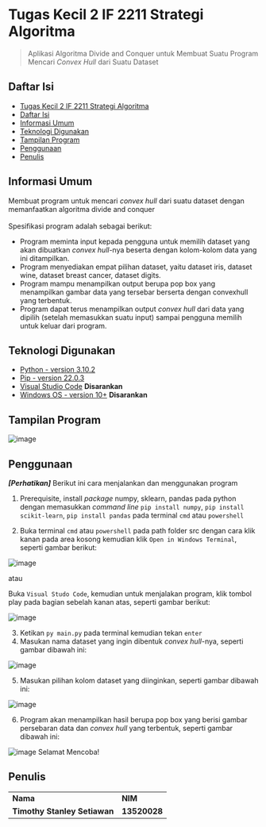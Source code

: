 # Tugas Kecil 2 IF 2211 Strategi Algoritma
> Aplikasi Algoritma Divide and Conquer untuk Membuat Suatu Program Mencari _Convex Hull_ dari Suatu Dataset

## Daftar Isi
  - [Tugas Kecil 2 IF 2211 Strategi Algoritma](#tugas-kecil-2-if-2211-strategi-algoritma)
  - [Daftar Isi](#daftar-isi)
  - [Informasi Umum](#informasi-umum)
  - [Teknologi Digunakan](#teknologi-digunakan)
  - [Tampilan Program](#tampilan-program)
  - [Penggunaan](#penggunaan)
  - [Penulis](#penulis)
<!-- * [License](#license) -->

## Informasi Umum
Membuat program untuk mencari _convex hull_ dari suatu dataset dengan memanfaatkan algoritma divide and conquer <br /> <br />
Spesifikasi program adalah sebagai berikut: 
- Program meminta input kepada pengguna untuk memilih dataset yang akan dibuatkan _convex hull_-nya beserta dengan kolom-kolom data yang ini ditampilkan.
- Program menyediakan empat pilihan dataset, yaitu dataset iris, dataset wine, dataset breast cancer, dataset digits.
- Program mampu menampilkan output berupa pop box yang menampilkan gambar data yang tersebar berserta dengan convexhull yang terbentuk.
- Program dapat terus menampilkan output _convex hull_ dari data yang dipilih (setelah memasukkan suatu input) sampai pengguna memilih untuk keluar dari program.
<!-- You don't have to answer all the questions - just the ones relevant to your project. -->

## Teknologi Digunakan
- [Python - version 3.10.2](https://id.wikipedia.org/wiki/Python_(bahasa_pemrograman)) 
- [Pip - version 22.0.3](https://en.wikipedia.org/wiki/Pip_(package_manager))
- [Visual Studio Code](https://code.visualstudio.com/) **Disarankan**
- [Windows OS - version 10+](https://en.wikipedia.org/wiki/Microsoft_Windows) **Disarankan**

## Tampilan Program

  ![image](https://media.discordapp.net/attachments/941288781401698307/947415459941191691/unknown.png)

## Penggunaan
***[Perhatikan]***
Berikut ini cara menjalankan dan menggunakan program
1. Prerequisite, install _package_ numpy, sklearn, pandas pada python dengan memasukkan _command line_ ```pip install numpy```, ```pip install scikit-learn```, ```pip install pandas``` pada terminal ```cmd``` atau ```powershell```
  
2. Buka terminal ```cmd``` atau ```powershell``` pada path folder src dengan cara klik kanan pada area kosong kemudian klik ```Open in Windows Terminal```, seperti gambar berikut:

  ![image](https://cdn.discordapp.com/attachments/941288781401698307/947418519337861170/unknown.png)

  atau 

  Buka ```Visual Studo Code```, kemudian untuk menjalakan program, klik tombol play pada bagian sebelah kanan atas, seperti gambar berikut:
  
  ![image](https://cdn.discordapp.com/attachments/941288781401698307/947421032598339634/Untitled.png)

3. Ketikan ```py main.py``` pada terminal kemudian tekan ```enter``` 
4. Masukan nama dataset yang ingin dibentuk _convex hull_-nya, seperti gambar dibawah ini:

  ![image](https://cdn.discordapp.com/attachments/941288781401698307/947410226259296256/unknown.png)

5. Masukan pilihan kolom dataset yang diinginkan, seperti gambar dibawah ini:

  ![image](https://media.discordapp.net/attachments/941288781401698307/947415459941191691/unknown.png)

6. Program akan menampilkan hasil berupa pop box yang berisi gambar persebaran data dan _convex hull_ yang terbentuk, seperti gambar dibawah ini:
   
  ![image](https://cdn.discordapp.com/attachments/941288781401698307/947421240795213864/unknown.png)
Selamat Mencoba!
    
## Penulis
<table>
    <tr>
      <td><b>Nama</b></td>
      <td><b>NIM</b></td>
    </tr>
    <tr>
      <td><b>Timothy Stanley Setiawan</b></td>
      <td><b>13520028</b></td>
    </tr>
</table